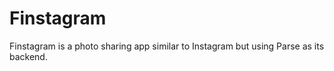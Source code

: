 # Finstagram
Finstagram is a photo sharing app similar to Instagram but using Parse as its backend.
